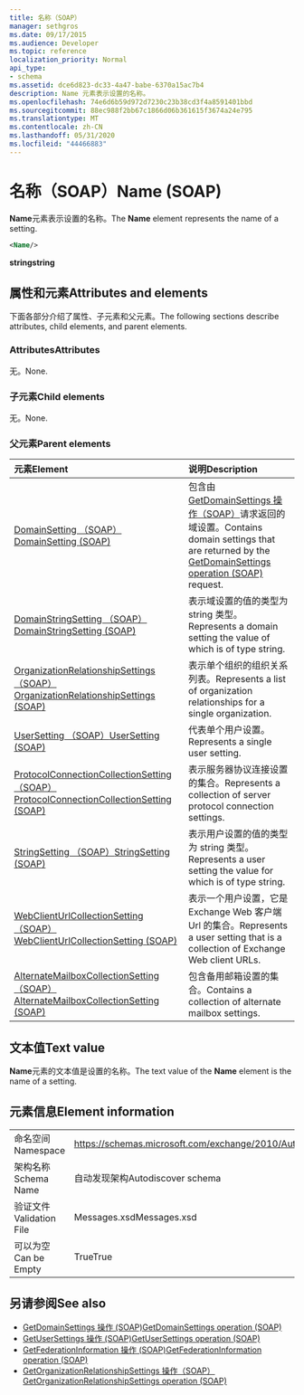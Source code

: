 ```yaml
---
title: 名称（SOAP）
manager: sethgros
ms.date: 09/17/2015
ms.audience: Developer
ms.topic: reference
localization_priority: Normal
api_type:
- schema
ms.assetid: dce6d823-dc33-4a47-babe-6370a15ac7b4
description: Name 元素表示设置的名称。
ms.openlocfilehash: 74e6d6b59d972d7230c23b38cd3f4a8591401bbd
ms.sourcegitcommit: 88ec988f2bb67c1866d06b361615f3674a24e795
ms.translationtype: MT
ms.contentlocale: zh-CN
ms.lasthandoff: 05/31/2020
ms.locfileid: "44466883"
---
```

# <a name="name-soap"></a><span data-ttu-id="7b3f7-103">名称（SOAP）</span><span class="sxs-lookup"><span data-stu-id="7b3f7-103">Name (SOAP)</span></span>

<span data-ttu-id="7b3f7-104">**Name**元素表示设置的名称。</span><span class="sxs-lookup"><span data-stu-id="7b3f7-104">The **Name** element represents the name of a setting.</span></span> 
  
```XML
<Name/>
```

<span data-ttu-id="7b3f7-105">**string**</span><span class="sxs-lookup"><span data-stu-id="7b3f7-105">**string**</span></span>

## <a name="attributes-and-elements"></a><span data-ttu-id="7b3f7-106">属性和元素</span><span class="sxs-lookup"><span data-stu-id="7b3f7-106">Attributes and elements</span></span>

<span data-ttu-id="7b3f7-107">下面各部分介绍了属性、子元素和父元素。</span><span class="sxs-lookup"><span data-stu-id="7b3f7-107">The following sections describe attributes, child elements, and parent elements.</span></span>
  
### <a name="attributes"></a><span data-ttu-id="7b3f7-108">Attributes</span><span class="sxs-lookup"><span data-stu-id="7b3f7-108">Attributes</span></span>

<span data-ttu-id="7b3f7-109">无。</span><span class="sxs-lookup"><span data-stu-id="7b3f7-109">None.</span></span>
  
### <a name="child-elements"></a><span data-ttu-id="7b3f7-110">子元素</span><span class="sxs-lookup"><span data-stu-id="7b3f7-110">Child elements</span></span>

<span data-ttu-id="7b3f7-111">无。</span><span class="sxs-lookup"><span data-stu-id="7b3f7-111">None.</span></span>
  
### <a name="parent-elements"></a><span data-ttu-id="7b3f7-112">父元素</span><span class="sxs-lookup"><span data-stu-id="7b3f7-112">Parent elements</span></span>

|<span data-ttu-id="7b3f7-113">**元素**</span><span class="sxs-lookup"><span data-stu-id="7b3f7-113">**Element**</span></span>|<span data-ttu-id="7b3f7-114">**说明**</span><span class="sxs-lookup"><span data-stu-id="7b3f7-114">**Description**</span></span>|
|:-----|:-----|
|[<span data-ttu-id="7b3f7-115">DomainSetting （SOAP）</span><span class="sxs-lookup"><span data-stu-id="7b3f7-115">DomainSetting (SOAP)</span></span>](domainsetting-soap.md) <br/> |<span data-ttu-id="7b3f7-116">包含由[GetDomainSettings 操作（SOAP）](getdomainsettings-operation-soap.md)请求返回的域设置。</span><span class="sxs-lookup"><span data-stu-id="7b3f7-116">Contains domain settings that are returned by the [GetDomainSettings operation (SOAP)](getdomainsettings-operation-soap.md) request.</span></span>  <br/> |
|[<span data-ttu-id="7b3f7-117">DomainStringSetting （SOAP）</span><span class="sxs-lookup"><span data-stu-id="7b3f7-117">DomainStringSetting (SOAP)</span></span>](domainstringsetting-soap.md) <br/> |<span data-ttu-id="7b3f7-118">表示域设置的值的类型为 string 类型。</span><span class="sxs-lookup"><span data-stu-id="7b3f7-118">Represents a domain setting the value of which is of type string.</span></span>  <br/> |
|[<span data-ttu-id="7b3f7-119">OrganizationRelationshipSettings （SOAP）</span><span class="sxs-lookup"><span data-stu-id="7b3f7-119">OrganizationRelationshipSettings (SOAP)</span></span>](organizationrelationshipsettings-soap.md) <br/> |<span data-ttu-id="7b3f7-120">表示单个组织的组织关系列表。</span><span class="sxs-lookup"><span data-stu-id="7b3f7-120">Represents a list of organization relationships for a single organization.</span></span>  <br/> |
|[<span data-ttu-id="7b3f7-121">UserSetting （SOAP）</span><span class="sxs-lookup"><span data-stu-id="7b3f7-121">UserSetting (SOAP)</span></span>](usersetting-soap.md) <br/> |<span data-ttu-id="7b3f7-122">代表单个用户设置。</span><span class="sxs-lookup"><span data-stu-id="7b3f7-122">Represents a single user setting.</span></span>  <br/> |
|[<span data-ttu-id="7b3f7-123">ProtocolConnectionCollectionSetting （SOAP）</span><span class="sxs-lookup"><span data-stu-id="7b3f7-123">ProtocolConnectionCollectionSetting (SOAP)</span></span>](protocolconnectioncollectionsetting-soap.md) <br/> |<span data-ttu-id="7b3f7-124">表示服务器协议连接设置的集合。</span><span class="sxs-lookup"><span data-stu-id="7b3f7-124">Represents a collection of server protocol connection settings.</span></span>  <br/> |
|[<span data-ttu-id="7b3f7-125">StringSetting （SOAP）</span><span class="sxs-lookup"><span data-stu-id="7b3f7-125">StringSetting (SOAP)</span></span>](stringsetting-soap.md) <br/> |<span data-ttu-id="7b3f7-126">表示用户设置的值的类型为 string 类型。</span><span class="sxs-lookup"><span data-stu-id="7b3f7-126">Represents a user setting the value for which is of type string.</span></span>  <br/> |
|[<span data-ttu-id="7b3f7-127">WebClientUrlCollectionSetting （SOAP）</span><span class="sxs-lookup"><span data-stu-id="7b3f7-127">WebClientUrlCollectionSetting (SOAP)</span></span>](webclienturlcollectionsetting-soap.md) <br/> |<span data-ttu-id="7b3f7-128">表示一个用户设置，它是 Exchange Web 客户端 Url 的集合。</span><span class="sxs-lookup"><span data-stu-id="7b3f7-128">Represents a user setting that is a collection of Exchange Web client URLs.</span></span>  <br/> |
|[<span data-ttu-id="7b3f7-129">AlternateMailboxCollectionSetting （SOAP）</span><span class="sxs-lookup"><span data-stu-id="7b3f7-129">AlternateMailboxCollectionSetting (SOAP)</span></span>](alternatemailboxcollectionsetting-soap.md) <br/> |<span data-ttu-id="7b3f7-130">包含备用邮箱设置的集合。</span><span class="sxs-lookup"><span data-stu-id="7b3f7-130">Contains a collection of alternate mailbox settings.</span></span>  <br/> |
   
## <a name="text-value"></a><span data-ttu-id="7b3f7-131">文本值</span><span class="sxs-lookup"><span data-stu-id="7b3f7-131">Text value</span></span>

<span data-ttu-id="7b3f7-132">**Name**元素的文本值是设置的名称。</span><span class="sxs-lookup"><span data-stu-id="7b3f7-132">The text value of the **Name** element is the name of a setting.</span></span> 
  
## <a name="element-information"></a><span data-ttu-id="7b3f7-133">元素信息</span><span class="sxs-lookup"><span data-stu-id="7b3f7-133">Element information</span></span>

|||
|:-----|:-----|
|<span data-ttu-id="7b3f7-134">命名空间</span><span class="sxs-lookup"><span data-stu-id="7b3f7-134">Namespace</span></span>  <br/> |https://schemas.microsoft.com/exchange/2010/Autodiscover  <br/> |
|<span data-ttu-id="7b3f7-135">架构名称</span><span class="sxs-lookup"><span data-stu-id="7b3f7-135">Schema Name</span></span>  <br/> |<span data-ttu-id="7b3f7-136">自动发现架构</span><span class="sxs-lookup"><span data-stu-id="7b3f7-136">Autodiscover schema</span></span>  <br/> |
|<span data-ttu-id="7b3f7-137">验证文件</span><span class="sxs-lookup"><span data-stu-id="7b3f7-137">Validation File</span></span>  <br/> |<span data-ttu-id="7b3f7-138">Messages.xsd</span><span class="sxs-lookup"><span data-stu-id="7b3f7-138">Messages.xsd</span></span>  <br/> |
|<span data-ttu-id="7b3f7-139">可以为空</span><span class="sxs-lookup"><span data-stu-id="7b3f7-139">Can be Empty</span></span>  <br/> |<span data-ttu-id="7b3f7-140">True</span><span class="sxs-lookup"><span data-stu-id="7b3f7-140">True</span></span>  <br/> |
   
## <a name="see-also"></a><span data-ttu-id="7b3f7-141">另请参阅</span><span class="sxs-lookup"><span data-stu-id="7b3f7-141">See also</span></span>

- [<span data-ttu-id="7b3f7-142">GetDomainSettings 操作 (SOAP)</span><span class="sxs-lookup"><span data-stu-id="7b3f7-142">GetDomainSettings operation (SOAP)</span></span>](getdomainsettings-operation-soap.md)
- [<span data-ttu-id="7b3f7-143">GetUserSettings 操作 (SOAP)</span><span class="sxs-lookup"><span data-stu-id="7b3f7-143">GetUserSettings operation (SOAP)</span></span>](getusersettings-operation-soap.md)
- [<span data-ttu-id="7b3f7-144">GetFederationInformation 操作 (SOAP)</span><span class="sxs-lookup"><span data-stu-id="7b3f7-144">GetFederationInformation operation (SOAP)</span></span>](getfederationinformation-operation-soap.md)
- [<span data-ttu-id="7b3f7-145">GetOrganizationRelationshipSettings 操作（SOAP）</span><span class="sxs-lookup"><span data-stu-id="7b3f7-145">GetOrganizationRelationshipSettings operation (SOAP)</span></span>](getorganizationrelationshipsettings-operation-soap.md)


